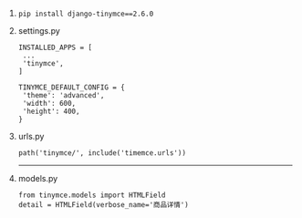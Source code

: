 1. ```
   pip install django-tinymce==2.6.0
   ```

2. settings.py

   ```
   INSTALLED_APPS = [
   	...
   	'tinymce',
   ]
   
   TINYMCE_DEFAULT_CONFIG = {
   	'theme': 'advanced',
   	'width': 600,
   	'height': 400,
   }
   ```

3. urls.py

   ```
   path('tinymce/', include('timemce.urls'))
   ```



	<hr>

1. models.py

   ```
   from tinymce.models import HTMLField
   detail = HTMLField(verbose_name='商品详情')
   ```

   